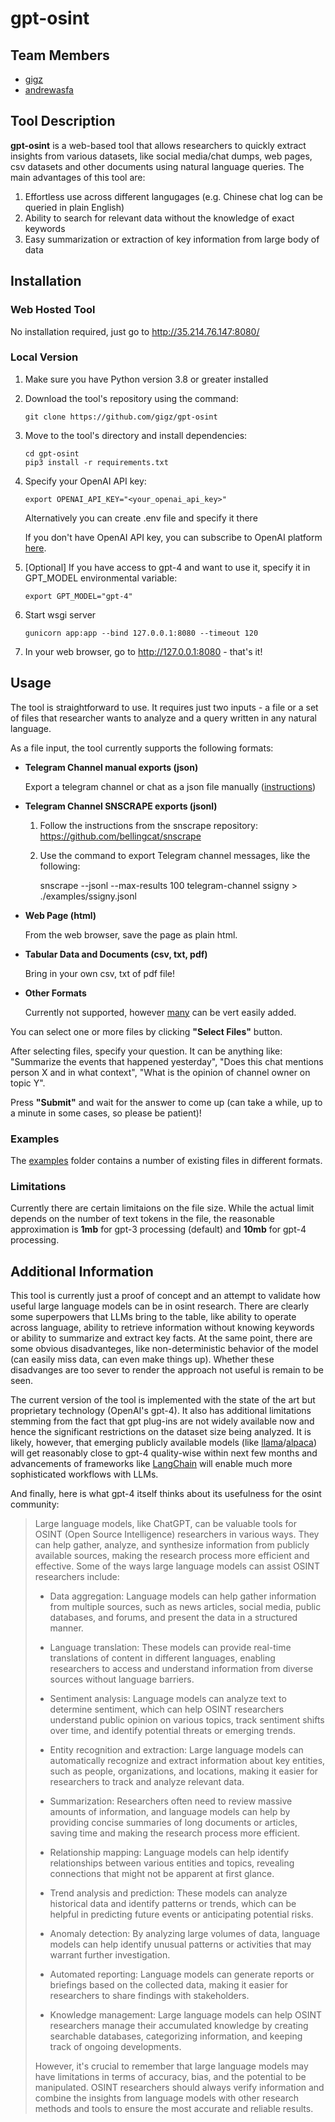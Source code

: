 # gpt-osint

## Team Members

- <a href="https://github.com/gigz">gigz</a>
- <a href="https://github.com/andrewasfa">andrewasfa</a>

## Tool Description

**gpt-osint** is a web-based tool that allows researchers to quickly extract insights from various datasets, like social media/chat dumps, web pages, csv datasets and other documents using natural language queries. The main advantages of this tool are:

1. Effortless use across different langugages (e.g. Chinese chat log can be queried in plain English)
2. Ability to search for relevant data without the knowledge of exact keywords
3. Easy summarization or extraction of key information from large body of data

## Installation

### Web Hosted Tool

No installation required, just go to http://35.214.76.147:8080/

### Local Version

1.  Make sure you have Python version 3.8 or greater installed

2.  Download the tool's repository using the command:

        git clone https://github.com/gigz/gpt-osint

3.  Move to the tool's directory and install dependencies:

        cd gpt-osint
        pip3 install -r requirements.txt

4.  Specify your OpenAI API key:

        export OPENAI_API_KEY="<your_openai_api_key>"

    Alternatively you can create .env file and specify it there

    If you don't have OpenAI API key, you can subscribe to OpenAI platform <a href="https://platform.openai.com/">here</a>.

5.  [Optional] If you have access to gpt-4 and want to use it, specify it in GPT_MODEL environmental variable:

        export GPT_MODEL="gpt-4"

6.  Start wsgi server

        gunicorn app:app --bind 127.0.0.1:8080 --timeout 120

7.  In your web browser, go to http://127.0.0.1:8080 - that's it!

## Usage

The tool is straightforward to use. It requires just two inputs - a file or a set of files that researcher wants to analyze and a query written in any natural language.

As a file input, the tool currently supports the following formats:

- **Telegram Channel manual exports (json)**

  Export a telegram channel or chat as a json file manually (<a href="https://www.maketecheasier.com/export-telegram-chat-history">instructions</a>)

- **Telegram Channel SNSCRAPE exports (jsonl)**

  1. Follow the instructions from the snscrape repository: https://github.com/bellingcat/snscrape
  2. Use the command to export Telegram channel messages, like the following:

     snscrape --jsonl --max-results 100 telegram-channel ssigny > ./examples/ssigny.jsonl

- **Web Page (html)**

  From the web browser, save the page as plain html.

- **Tabular Data and Documents (csv, txt, pdf)**

  Bring in your own csv, txt of pdf file!

- **Other Formats**

  Currently not supported, however <a href="https://python.langchain.com/en/latest/modules/indexes/document_loaders.html">many</a> can be vert easily added.

You can select one or more files by clicking **"Select Files"** button.

After selecting files, specify your question. It can be anything like: "Summarize the events that happened yesterday", "Does this chat mentions person X and in what context", "What is the opinion of channel owner on topic Y".

Press **"Submit"** and wait for the answer to come up (can take a while, up to a minute in some cases, so please be patient)!

### Examples

The <a href="https://github.com/gigz/gpt-osint/tree/main/examples">examples</a> folder contains a number of existing files in different formats.

### Limitations

Currently there are certain limitaions on the file size. While the actual limit depends on the number of text tokens in the file, the reasonable approximation is **1mb** for gpt-3 processing (default) and **10mb** for gpt-4 processing.

## Additional Information

This tool is currently just a proof of concept and an attempt to validate how useful large language models can be in osint research. There are clearly some superpowers that LLMs bring to the table, like ability to operate across language, ability to retrieve information without knowing keywords or ability to summarize and extract key facts. At the same point, there are some obvious disadvanteges, like non-deterministic behavior of the model (can easily miss data, can even make things up). Whether these disadvanges are too sever to render the approach not useful is remain to be seen.

The current version of the tool is implemented with the state of the art but proprietary technology (OpenAI's gpt-4). It also has additional limitations stemming from the fact that gpt plug-ins are not widely available now and hence the significant restrictions on the dataset size being analyzed. It is likely, however, that emerging publicly available models (like <a href="https://ai.facebook.com/blog/large-language-model-llama-meta-ai/">llama</a>/<a href="https://crfm.stanford.edu/2023/03/13/alpaca.html">alpaca</a>) will get reasonably close to gpt-4 quality-wise within next few months and advancements of frameworks like <a href="https://python.langchain.com/en/latest/index.html">LangChain</a> will enable much more sophisticated workflows with LLMs.

And finally, here is what gpt-4 itself thinks about its usefulness for the osint community:

> Large language models, like ChatGPT, can be valuable tools for OSINT (Open Source Intelligence) researchers in various ways. They can help gather, analyze, and synthesize information from publicly available sources, making the research process more efficient and effective. Some of the ways large language models can assist OSINT researchers include:
>
> - Data aggregation: Language models can help gather information from multiple sources, such as news articles, social media, public databases, and forums, and present the data in a structured manner.
>
> - Language translation: These models can provide real-time translations of content in different languages, enabling researchers to access and understand information from diverse sources without language barriers.
>
> - Sentiment analysis: Language models can analyze text to determine sentiment, which can help OSINT researchers understand public opinion on various topics, track sentiment shifts over time, and identify potential threats or emerging trends.
>
> - Entity recognition and extraction: Large language models can automatically recognize and extract information about key entities, such as people, organizations, and locations, making it easier for researchers to track and analyze relevant data.
>
> - Summarization: Researchers often need to review massive amounts of information, and language models can help by providing concise summaries of long documents or articles, saving time and making the research process more efficient.
>
> - Relationship mapping: Language models can help identify relationships between various entities and topics, revealing connections that might not be apparent at first glance.
>
> - Trend analysis and prediction: These models can analyze historical data and identify patterns or trends, which can be helpful in predicting future events or anticipating potential risks.
>
> - Anomaly detection: By analyzing large volumes of data, language models can help identify unusual patterns or activities that may warrant further investigation.
>
> - Automated reporting: Language models can generate reports or briefings based on the collected data, making it easier for researchers to share findings with stakeholders.
>
> - Knowledge management: Large language models can help OSINT researchers manage their accumulated knowledge by creating searchable databases, categorizing information, and keeping track of ongoing developments.
>
> However, it's crucial to remember that large language models may have limitations in terms of accuracy, bias, and the potential to be manipulated. OSINT researchers should always verify information and combine the insights from language models with other research methods and tools to ensure the most accurate and reliable results.
